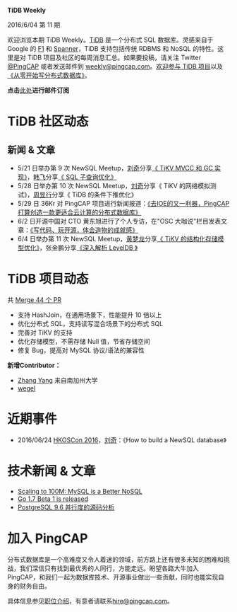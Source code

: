 **TiDB Weekly**

   2016/6/04 第 11 期

欢迎浏览本期 TiDB Weekly。[TiDB](https://github.com/pingcap/tidb) 是一个分布式 SQL 数据库。灵感来自于 Google 的 [F1](http://research.google.com/pubs/pub41344.html) 和 [Spanner](http://research.google.com/archive/spanner.html)，TiDB 支持包括传统 RDBMS 和 NoSQL 的特性。这里是对 TiDB 项目及社区的每周消息汇总。如果要投稿，请关注 Twitter [@](https://twitter.com/ThisWeekInRust)[PingCAP](https://twitter.com/PingCAP) 或者发送邮件到 [weekly@pingcap.com](mailto:weekly@pingcap.com)。[欢迎参与 TiDB 项目](https://github.com/pingcap/tidb/blob/master/CONTRIBUTING.md)以及[《从零开始写分布式数据库》](https://github.com/ngaut/builddatabase)。

**点击**[此处](http://eepurl.com/bT1FAv)**进行邮件订阅**

# **TiDB 社区动态**

## **新闻 & 文章**

* 5/21 日举办第 9 次 NewSQL Meetup，[刘奇](http://weibo.com/chuangyiyongpin?is_all=1)分享[《 TiKV MVCC 和 GC 实现》](MVCC_GC.pptx)，[韩飞](https://github.com/hanfei19910905)分享[《 SQL 子查询优化》](QueryOptimization.pptx)
* 5/28 日举办第 10 次 NewSQL Meetup，[刘奇](http://weibo.com/chuangyiyongpin?is_all=1)分享《 TiKV 的网络模拟测试》，[周昱行](https://github.com/coocood)分享《 TiDB 的条件下推优化》
* 5/29 日 36Kr 对 PingCAP 项目进行新闻报道：[《去IOE的又一利器，PingCAP打算创造一款更适合云计算的分布式数据库》](http://36kr.com/p/5047514.html#rd)
* 6/2 日开源中国对 CTO 黄东旭进行了个人专访，在"OSC 大咖说"栏目发表文章：[《写代码、玩开源，体会造物的成就感》](http://www.oschina.net/question/2652078_2182038#rd)
* 6/4 日举办第 11 次 NewSQL Meetup，[黄梦龙](https://github.com/disksing)分享[《 TiKV 的结构化存储模型优化》](TiKV的结构化存储模型优化.pptx)，张金鹏分享[《深入解析 LevelDB 》](leveldb.pdf)

# **TiDB 项目动态**

共 [Merge 44 个 PR](https://github.com/pingcap/tidb/pulls?utf8=%E2%9C%93&q=is%3Apr+is%3Amerged+merged%3A2016-05-16..2016-06-04+) 
* 支持 HashJoin，在通用场景下，性能提升 10 倍以上
* 优化分布式 SQL，支持读写混合场景下的分布式 SQL
* 完善对 TiKV 的支持
* 优化存储模型，不需存储 Null 值，节省存储空间
* 修复 Bug，提高对 MySQL 协议/语法的兼容性

**新增Contributor：**

* [Zhang Yang](https://github.com/v01dstar) 来自南加州大学
* [wegel](https://github.com/wegel)
# **近期事件**

* 2016/06/24 [HKOSCon 2016](http://2016.opensource.hk/)，[刘奇](http://weibo.com/chuangyiyongpin?is_all=1)：《How to build a NewSQL database》

# **技术新闻 & 文章**

* [Scaling to 100M: MySQL is a Better NoSQL](http://blog.wix.engineering/2015/12/10/scaling-to-100m-mysql-is-a-better-nosql/)
* [Go 1.7 Beta 1 is released](https://groups.google.com/forum/#!msg/golang-nuts/zndSPkE2DVE/bcOu35-OBwAJ)
* [PostgreSQL 9.6 并行度的源码分析](https://yq.aliyun.com/articles/44655#)

# **加入 PingCAP**

分布式数据库是一个高难度又令人着迷的领域，前方路上还有很多未知的困难和挑战，我们深信只有找到最优秀的人同行，方能走远。盼望各路大牛加入 PingCAP，和我们一起为数据库技术、开源事业做出一些贡献，同时也能实现自身的财务自由。

具体信息参见[职位介绍](http://www.lagou.com/gongsi/j113568.html)，有意者请联系[hire@pingcap.com](mailto:hire@pingcap.com)。
